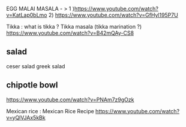 EGG MALAI MASALA - > 
  1 )https://www.youtube.com/watch?v=KatLap0bLmo
  2) https://www.youtube.com/watch?v=GfHyl195P7U
  
  Tikka : what is tikka ? Tikka masala (tikka marination ?) 
  https://www.youtube.com/watch?v=B42mQAy-CS8

## salad 
  ceser salad 
  greek salad 
  
## chipotle bowl 
https://www.youtube.com/watch?v=PNAm7z9gOzk

Mexican rice : Mexican Rice Recipe
https://www.youtube.com/watch?v=yQlVJAx5kBk
